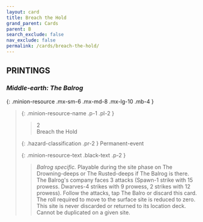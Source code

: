 ```yaml
---
layout: card
title: Breach the Hold
grand_parent: Cards
parent: B
search_exclude: false
nav_exclude: false
permalink: /cards/breach-the-hold/
---
```


## PRINTINGS


### _Middle-earth: The Balrog_

{: .minion-resource .mx-sm-6 .mx-md-8 .mx-lg-10 .mb-4 }
> {: .minion-resource-name .p-1 .pl-2 }
> > <div class="hazard-mp">2</div>
> > <div class="card-name">Breach the Hold</div>
>
> {: .hazard-classification .pr-2 }
> Permanent-event
>
> {: .minion-resource-text .black-text .p-2 }
> > _Balrog specific._ Playable during the site phase on The Drowning-deeps or The Rusted-deeps if The Balrog is there. The Balrog's company faces 3 attacks (Spawn-1 strike with 15 prowess. Dwarves-4 strikes with 9 prowess, 2 strikes with 12 prowess). Follow the attacks, tap The Balro or discard this card. The roll required to move to the surface site is reduced to zero. This site is never discarded or returned to its location deck. Cannot be duplicated on a given site.  
> 
